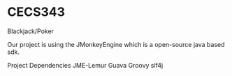 # CECS343
Blackjack/Poker

Our project is using the JMonkeyEngine which is a open-source java based sdk. 

Project Dependencies
  JME-Lemur
  Guava
  Groovy
  slf4j
